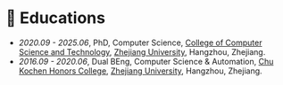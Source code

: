 
# 📖 Educations
- *2020.09 - 2025.06*, PhD, Computer Science, [College of Computer Science and Technology](http://www.en.cs.zju.edu.cn/), [Zhejiang University](https://www.zju.edu.cn/english/), Hangzhou, Zhejiang.
- *2016.09 - 2020.06*, Dual BEng, Computer Science & Automation, [Chu Kochen Honors College](http://ckc.zju.edu.cn/ckcen/main.htm), [Zhejiang University](https://www.zju.edu.cn/english/), Hangzhou, Zhejiang.
